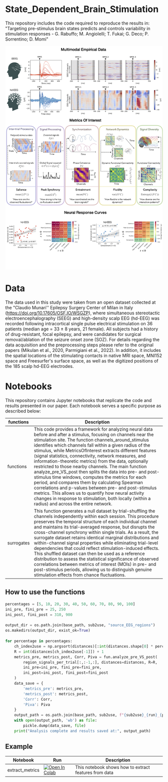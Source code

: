 # State_Dependent_Brain_Stimulation
This repository includes the code required to reproduce the results in: "Targeting pre-stimulus brain states predicts and controls variability in stimulation responses - G. Rabuffo; M. Angiolelli; T. Fukai; G. Deco; P. Sorrentino; D. Momi"

![alt text](https://github.com/grabuffo/State_Dependent_Brain_Stimulation/blob/main/Rabuffo_et_al_Abstract.png)

# Data
The data used in this study were taken from an open dataset collected at the "Claudio Munari'' Epilepsy Surgery Center of Milan in Italy (https://doi.org/10.17605/OSF.IO/WSGZP), where simultaneous stereotactic electroencephalography (SEEG) and high-density scalp EEG (hd-EEG) was recorded following intracortical single pulse electrical stimulation on 36 patients (median age = 33 ± 8 years, 21 female). All subjects had a history of drug-resistant, focal epilepsy, and were candidates for surgical removal/ablation of the seizure onset zone (SOZ). For details regarding the data acquisition and the preprocessing steps please refer to the original papers (Mikulan et al., 2020, Parmigiani et al., 2022). In addition, it includes the spatial locations of the stimulating contacts in native MRI space, MNI152 space and Freesurfer's surface space, as well as the digitized positions of the 185 scalp hd-EEG electrodes.

# Notebooks
This repository contains Jupyter notebooks that replicate the code and results presented in our paper. 
Each notebook serves a specific purpose as described below:

| functions                         | Description                                                                 |
|-----------------------------------|-----------------------------------------------------------------------------|
| functions                | This code provides a framework for analyzing neural data before and after a stimulus, focusing on channels near the stimulation site. The function channels_around_stimulus identifies which channels fall within a given radius of the stimulus, while MetricsOfInterest extracts different features (signal statistics, connectivity, network measures, and information-theoretic metrics) from the data, optionally restricted to those nearby channels. The main function analyze_pre_VS_post then splits the data into pre- and post-stimulus time windows, computes the metrics for each period, and compares them by calculating Spearman correlations and p-values between pre- and post-stimulus metrics. This allows us to quantify how neural activity changes in response to stimulation, both locally (within a radius) and across the entire network.
| surrogates      | This function generates a null dataset by trial-shuffling the channels independently within each session. This procedure preserves the temporal structure of each individual channel and maintains its trial-averaged response, but disrupts the cross-channel synchrony within single trials. As a result, the surrogate dataset retains identical marginal distributions and within-channel signal properties while eliminating trial-level dependencies that could reflect stimulation-induced effects. This shuffled dataset can then be used as a reference distribution to assess the statistical significance of observed correlations between metrics of interest (MOIs) in pre- and post-stimulus periods, allowing us to distinguish genuine stimulation effects from chance fluctuations.

## How to use the functions

```python
percentages = [5, 10, 20, 30, 40, 50, 60, 70, 80, 90, 100]
ini_pre, fini_pre = 25, 250
ini_post, fini_post = 310, 900

output_dir = os.path.join(base_path, sub2use, "source_EEG_regions")
os.makedirs(output_dir, exist_ok=True)

for percentage in percentages:
    ch_index2use = np.argsort(distances)[:int(distances.shape[0] * percentage / 100)] 
    R = int(distances[ch_index2use[-1]]) + 1
    metrics_pre, metrics_post, Corr, Piva = fun.analyze_pre_VS_post(
        region_signals_per_trial[:,:-1,:], distances=distances, R=R,
        ini_pre=ini_pre, fini_pre=fini_pre,
        ini_post=ini_post, fini_post=fini_post
    )
    data_save = {
        'metrics_pre': metrics_pre,
        'metrics_post': metrics_post,
        'Corr': Corr,
        'Piva': Piva
    }
    output_path = os.path.join(base_path, sub2use, f"{sub2use}_{run}_{percentage}_metrics.pkl")
    with open(output_path, 'wb') as file:
        pickle.dump(data_save, file)
    print("Analysis complete and results saved at:", output_path)
```
## Example

| Notebook         | Run                 | Description                                                                 |
|------------------|----------------------|-----------------------------------------------------------------------------|
| extract_metrics  | [![Open In Colab](https://colab.research.google.com/assets/colab-badge.svg)](https://colab.research.google.com/drive/1VeolR4xuSSancsqd3KYTuefPh4IGB700?usp=sharing) | This notebook shows how to extract features from data |
